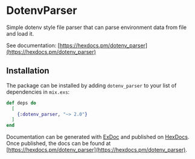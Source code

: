 # DotenvParser

Simple dotenv style file parser that can parse environment data from file and load it.

See documentation: [https://hexdocs.pm/dotenv_parser](https://hexdocs.pm/dotenv_parser)

## Installation

The package can be installed by adding `dotenv_parser` to your list of dependencies in `mix.exs`:

```elixir
def deps do
  [
    {:dotenv_parser, "~> 2.0"}
  ]
end
```

Documentation can be generated with [ExDoc](https://github.com/elixir-lang/ex_doc)
and published on [HexDocs](https://hexdocs.pm). Once published, the docs can
be found at [https://hexdocs.pm/dotenv_parser](https://hexdocs.pm/dotenv_parser).
